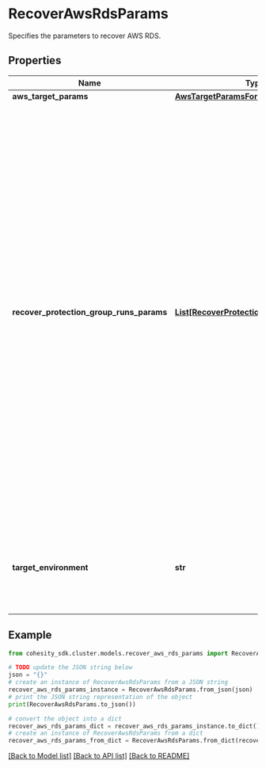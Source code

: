 # RecoverAwsRdsParams

Specifies the parameters to recover AWS RDS.

## Properties

Name | Type | Description | Notes
------------ | ------------- | ------------- | -------------
**aws_target_params** | [**AwsTargetParamsForRecoverRds**](AwsTargetParamsForRecoverRds.md) |  | [optional] 
**recover_protection_group_runs_params** | [**List[RecoverProtectionGroupRunParams]**](RecoverProtectionGroupRunParams.md) | Specifies the Protection Group Runs params to recover. All the RDS instances that are successfully backed up by specified Runs will be recovered. This can be specified along with individual snapshots of RDS instances. User has to make sure that specified Object snapshots and Protection Group Runs should not have any intersection. For example, user cannot specify multiple Runs which has same Object or an Object snapshot and a Run which has same Object&#39;s snapshot. | [optional] 
**target_environment** | **str** | Specifies the environment of the recovery target. The corresponding params below must be filled out. | 

## Example

```python
from cohesity_sdk.cluster.models.recover_aws_rds_params import RecoverAwsRdsParams

# TODO update the JSON string below
json = "{}"
# create an instance of RecoverAwsRdsParams from a JSON string
recover_aws_rds_params_instance = RecoverAwsRdsParams.from_json(json)
# print the JSON string representation of the object
print(RecoverAwsRdsParams.to_json())

# convert the object into a dict
recover_aws_rds_params_dict = recover_aws_rds_params_instance.to_dict()
# create an instance of RecoverAwsRdsParams from a dict
recover_aws_rds_params_from_dict = RecoverAwsRdsParams.from_dict(recover_aws_rds_params_dict)
```
[[Back to Model list]](../README.md#documentation-for-models) [[Back to API list]](../README.md#documentation-for-api-endpoints) [[Back to README]](../README.md)


